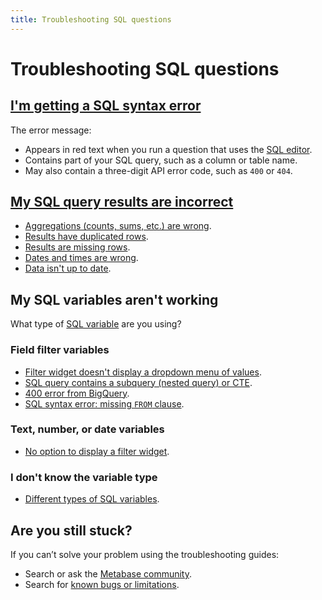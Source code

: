 ```yaml
---
title: Troubleshooting SQL questions
---
```


# Troubleshooting SQL questions

## [I'm getting a SQL syntax error][debugging-sql-syntax]

The error message:

- Appears in red text when you run a question that uses the [SQL editor][sql-editor].
- Contains part of your SQL query, such as a column or table name.
- May also contain a three-digit API error code, such as `400` or `404`.

## [My SQL query results are incorrect][debugging-sql-logic]

- [Aggregations (counts, sums, etc.) are wrong][debugging-aggregations].
- [Results have duplicated rows][debugging-duplicated-data].
- [Results are missing rows][debugging-missing-data].
- [Dates and times are wrong][troubleshooting-datetimes].
- [Data isn't up to date][troubleshooting-database-syncs].

## My SQL variables aren't working

What type of [SQL variable][sql-variable-def] are you using?

### Field filter variables

- [Filter widget doesn't display a dropdown menu of values](../data-modeling/metadata-editing.md#changing-a-search-box-filter-to-a-dropdown-filter).
- [SQL query contains a subquery (nested query) or CTE](../questions/native-editor/sql-parameters.md#field-filters-dont-work-with-table-aliases).
- [400 error from BigQuery](../questions/native-editor/sql-parameters.md#some-databases-require-the-schema-in-the-from-clause).
- [SQL syntax error: missing `FROM` clause](../questions/native-editor/sql-parameters.md#include-dependencies-in-your-query).

### Text, number, or date variables

- [No option to display a filter widget](../questions/native-editor/sql-parameters.md#field-filter-compatible-types).

### I don't know the variable type

- [Different types of SQL variables][sql-variable-type].

## Are you still stuck?

If you can’t solve your problem using the troubleshooting guides:

- Search or ask the [Metabase community][discourse].
- Search for [known bugs or limitations][known-issues].

[debugging-aggregations]: https://www.metabase.com/learn/debugging-sql/sql-logic#aggregated-results-counts-sums-etc-are-wrong
[debugging-duplicated-data]: https://www.metabase.com/learn/debugging-sql/sql-logic-duplicated-data
[debugging-missing-data]: https://www.metabase.com/learn/debugging-sql/sql-logic-missing-data
[debugging-sql-logic]: https://www.metabase.com/learn/debugging-sql/sql-logic
[debugging-sql-syntax]: https://www.metabase.com/learn/debugging-sql/sql-syntax
[discourse]: https://discourse.metabase.com/
[known-issues]: ./known-issues.md
[sql-editor]: https://www.metabase.com/glossary/native_query_editor
[sql-variable-def]: https://www.metabase.com/glossary/variable#example-variable-in-metabase
[sql-variable-type]: https://www.metabase.com/learn/sql-questions/sql-variables#the-different-types-of-variables-available-for-native-sql-queries
[troubleshooting-database-syncs]: ./sync-fingerprint-scan.md
[troubleshooting-datetimes]: ./timezones.md
